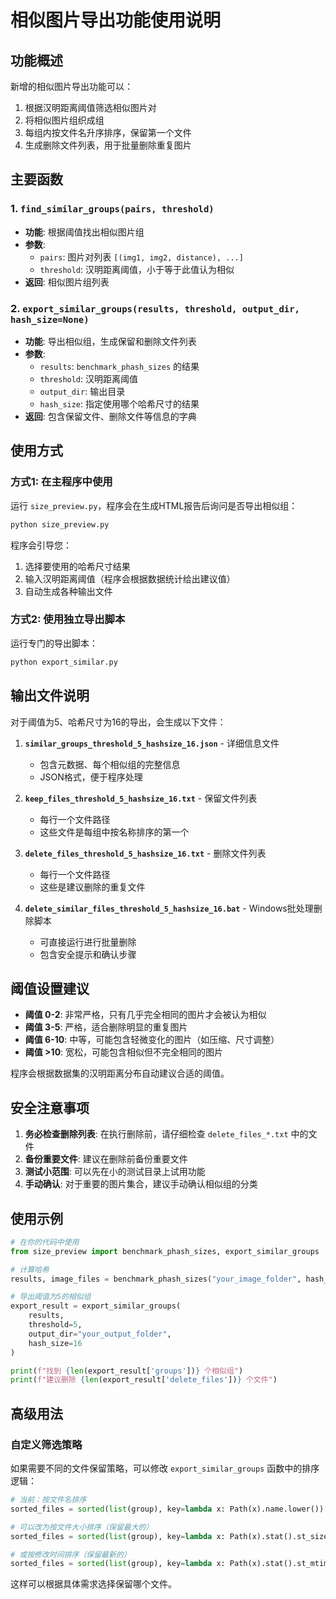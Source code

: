 # 相似图片导出功能使用说明

## 功能概述

新增的相似图片导出功能可以：
1. 根据汉明距离阈值筛选相似图片对
2. 将相似图片组织成组
3. 每组内按文件名升序排序，保留第一个文件
4. 生成删除文件列表，用于批量删除重复图片

## 主要函数

### 1. `find_similar_groups(pairs, threshold)`
- **功能**: 根据阈值找出相似图片组
- **参数**: 
  - `pairs`: 图片对列表 `[(img1, img2, distance), ...]`
  - `threshold`: 汉明距离阈值，小于等于此值认为相似
- **返回**: 相似图片组列表

### 2. `export_similar_groups(results, threshold, output_dir, hash_size=None)`
- **功能**: 导出相似组，生成保留和删除文件列表
- **参数**:
  - `results`: `benchmark_phash_sizes` 的结果
  - `threshold`: 汉明距离阈值
  - `output_dir`: 输出目录
  - `hash_size`: 指定使用哪个哈希尺寸的结果
- **返回**: 包含保留文件、删除文件等信息的字典

## 使用方式

### 方式1: 在主程序中使用
运行 `size_preview.py`，程序会在生成HTML报告后询问是否导出相似组：

```bash
python size_preview.py
```

程序会引导您：
1. 选择要使用的哈希尺寸结果
2. 输入汉明距离阈值（程序会根据数据统计给出建议值）
3. 自动生成各种输出文件

### 方式2: 使用独立导出脚本
运行专门的导出脚本：

```bash
python export_similar.py
```

## 输出文件说明

对于阈值为5、哈希尺寸为16的导出，会生成以下文件：

1. **`similar_groups_threshold_5_hashsize_16.json`** - 详细信息文件
   - 包含元数据、每个相似组的完整信息
   - JSON格式，便于程序处理

2. **`keep_files_threshold_5_hashsize_16.txt`** - 保留文件列表
   - 每行一个文件路径
   - 这些文件是每组中按名称排序的第一个

3. **`delete_files_threshold_5_hashsize_16.txt`** - 删除文件列表
   - 每行一个文件路径
   - 这些是建议删除的重复文件

4. **`delete_similar_files_threshold_5_hashsize_16.bat`** - Windows批处理删除脚本
   - 可直接运行进行批量删除
   - 包含安全提示和确认步骤

## 阈值设置建议

- **阈值 0-2**: 非常严格，只有几乎完全相同的图片才会被认为相似
- **阈值 3-5**: 严格，适合删除明显的重复图片
- **阈值 6-10**: 中等，可能包含轻微变化的图片（如压缩、尺寸调整）
- **阈值 >10**: 宽松，可能包含相似但不完全相同的图片

程序会根据数据集的汉明距离分布自动建议合适的阈值。

## 安全注意事项

1. **务必检查删除列表**: 在执行删除前，请仔细检查 `delete_files_*.txt` 中的文件
2. **备份重要文件**: 建议在删除前备份重要文件
3. **测试小范围**: 可以先在小的测试目录上试用功能
4. **手动确认**: 对于重要的图片集合，建议手动确认相似组的分类

## 使用示例

```python
# 在你的代码中使用
from size_preview import benchmark_phash_sizes, export_similar_groups

# 计算哈希
results, image_files = benchmark_phash_sizes("your_image_folder", hash_sizes=(16,))

# 导出阈值为5的相似组
export_result = export_similar_groups(
    results, 
    threshold=5, 
    output_dir="your_output_folder",
    hash_size=16
)

print(f"找到 {len(export_result['groups'])} 个相似组")
print(f"建议删除 {len(export_result['delete_files'])} 个文件")
```

## 高级用法

### 自定义筛选策略
如果需要不同的文件保留策略，可以修改 `export_similar_groups` 函数中的排序逻辑：

```python
# 当前：按文件名排序
sorted_files = sorted(list(group), key=lambda x: Path(x).name.lower())

# 可以改为按文件大小排序（保留最大的）
sorted_files = sorted(list(group), key=lambda x: Path(x).stat().st_size, reverse=True)

# 或按修改时间排序（保留最新的）
sorted_files = sorted(list(group), key=lambda x: Path(x).stat().st_mtime, reverse=True)
```

这样可以根据具体需求选择保留哪个文件。
